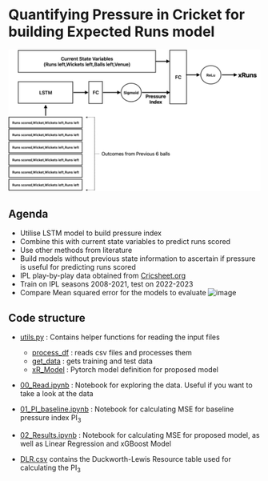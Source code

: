 #  Quantifying Pressure in Cricket for building Expected Runs model

![Flowchart of proposed model](flowchart_page-0001.jpg)

## Agenda 
- Utilise LSTM model to build pressure index
- Combine this with current state variables to predict runs scored
- Use other methods from literature
- Build models without previous state information to ascertain if pressure is useful for predicting runs scored
- IPL play-by-play data obtained from [Cricsheet.org](https://cricsheet.org)
- Train on IPL seasons 2008-2021, test on 2022-2023 
- Compare Mean squared error for the models to evaluate
  <img width="569" alt="image" src="https://github.com/Rit-ctrl/Pressure-Quantification-for-Cricket/assets/53635318/6bef5314-4a7c-4497-8bac-6c560f0c4c89">


## Code structure

- [utils.py](utils.py) : Contains helper functions for reading the input files
   -  [process_df](https://github.com/Rit-ctrl/Pressure-Quantification-for-Cricket/blob/31e1778576ed66a8da6360c6e2d0ccbebb6f4676/utils.py#L10) : reads csv files and processes them
  -  [get_data](https://github.com/Rit-ctrl/Pressure-Quantification-for-Cricket/blob/31e1778576ed66a8da6360c6e2d0ccbebb6f4676/utils.py#L53C1-L53C4) : gets training and test data
  -  [xR_Model](https://github.com/Rit-ctrl/Pressure-Quantification-for-Cricket/blob/31e1778576ed66a8da6360c6e2d0ccbebb6f4676/utils.py#L139C1-L140C1) : Pytorch model definition for proposed model

- [00_Read.ipynb](00_Read.ipynb) : Notebook for exploring the data. Useful if you want to take a look at the data 

- [01_PI_baseline.ipynb](01_PI_baseline.ipynb) : Notebook for calculating MSE for baseline pressure index PI<sub>3</sub>

- [02_Results.ipynb](02_Results.ipynb) : Notebook for calculating MSE for proposed model, as well as Linear Regression and xGBoost Model

- [DLR.csv](DLR.csv) contains the Duckworth-Lewis Resource table used for calculating the PI<sub>3</sub>

